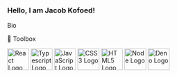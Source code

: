 ### Hello, I am Jacob Kofoed!

Bio

🧰 Toolbox

<img src="https://cdn.worldvectorlogo.com/logos/react-2.svg" alt="React Logo" width="50" height="50"/>
<img src="https://cdn.worldvectorlogo.com/logos/typescript.svg" alt="Typescript Logo" width="50" height="50"/>
<img src="https://cdn.worldvectorlogo.com/logos/javascript.svg" alt="JavaScript Logo" width="50" height="50"/>
<img src="https://cdn.worldvectorlogo.com/logos/css3.svg" alt="CSS3 Logo" width="50" height="50"/>
<img src="https://cdn.worldvectorlogo.com/logos/html5.svg" alt="HTML5 Logo" width="50" height="50"/>

<img src="https://cdn.worldvectorlogo.com/logos/nodejs.svg" alt="Node Logo" width="50" height="50"/>
<img src="https://cdn.worldvectorlogo.com/logos/deno-2.svg" alt="Deno Logo" width="50" height="50"/>
